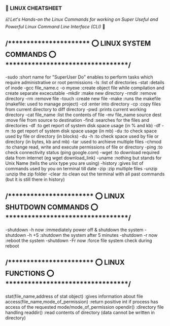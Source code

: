 ### :gem: LINUX CHEATSHEET 

*:ballot_box_with_check: Let's Hands-on the Linux Commands for working on Super Useful and Powerful Linux Command Line Interface (CLI)* :round_pushpin:

## /********************** :o: LINUX SYSTEM COMMANDS :o: *********************************/ 

-sudo                          :short name for "SuperUser Do" enables to perform tasks which require administrative or root permissions
-ls                            :list of directories
-stat                          :details of inode
-gcc file_name.c -o myexe      :create object file while compilation and create separate excecutable
-mkdir                         :make new directory
-rmdir                         :remove directory
-rm                            :remove file
-touch                         :create new file
-make                          :runs the makefile (makefile: used to manage project)
-cd                            :enter into directory
-cp                            :copy files from current directory to diff directory
-pwd                           :prints current working directory
-cat file_name                 :list the contents of file
-mv file_name source dest      :move file from source to destination
-find                          :searches for the files and directories
-df                            :to get report of system disk space usage (in % and kb)
-df -m                         :to get report of system disk space usage (in mb)
-du                            :to check space used by file or directory (in blocks)
-du -h                         :to check space used by file or directory (in bytes, kb and mb)
-tar                           :used to archieve multiple files
-chmod                         :to change read, write and execute permissions of file or directory
-ping                          :to check connectivity status (ping google.com)
-wget                          :to download required data from internet (eg wget download_link)
-uname                         :nothing but stands for Unix Name (tells the unix type you are using)
-history                       :gives list of commands used by you on terminal till date
-zip                           :zip multiple files
-unzip                         :unzip the zip folder
-clear                         :to clean out the terminal with all past commands (but it is still there in history)



## /*********************** :o: LINUX SHUTDOWN COMMANDS :o: *********************************/ 

-shutdown -h now               :immediately power off & shutdown the system 
-shutdown -h +5                :shutdown the system after 5 minutes
-shutdown -r now               :reboot the system 
-shutdown -Fr now              :force file system check during reboot

## /*********************** :o: LINUX FUNCTIONS :o: *********************************/

stat(file_name,address of stat object)            :gives information about file
access(file_name,mode_of_permission)              :return positive int if process has access of the requested mode/mode_of_permission
opendir()                                         :directory file handling
readdir()                                         :read contents of directory (data cannot be written in directory)
